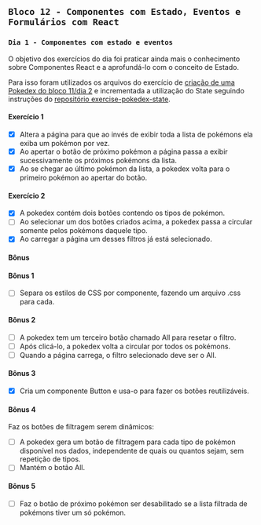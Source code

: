 ## `Bloco 12 - Componentes com Estado, Eventos e Formulários com React`

### `Dia 1 - Componentes com estado e eventos`

O objetivo dos exercícios do dia foi praticar ainda mais o conhecimento sobre Componentes React e a aprofundá-lo com o conceito de Estado.

Para isso foram utilizados os arquivos do exercício de [criação de uma Pokedex do bloco 11/dia 2](../../bloco_11/introducao-a-react_2/) e incrementada a utilização do State seguindo instruções do [repositório exercise-pokedex-state](https://github.com/leticiabora/exercise-pokedex-state).

#### Exercício 1

- [x] Altera a página para que ao invés de exibir toda a lista de pokémons ela exiba um pokémon por vez.
- [x] Ao apertar o botão de próximo pokémon a página passa a exibir sucessivamente os próximos pokémons da lista.
- [x] Ao se chegar ao último pokémon da lista, a pokedex volta para o primeiro pokémon ao apertar do botão.

#### Exercício 2

- [x] A pokedex contém dois botões contendo os tipos de pokémon.
- [ ] Ao selecionar um dos botões criados acima, a pokedex passa a circular somente pelos pokémons daquele tipo.
- [x] Ao carregar a página um desses filtros já está selecionado.

#### Bônus

#### Bônus 1

- [ ] Separa os estilos de CSS por componente, fazendo um arquivo .css para cada.

#### Bônus 2

- [ ] A pokedex tem um terceiro botão chamado All para resetar o filtro.
- [ ] Após clicá-lo, a pokedex volta a circular por todos os pokémons.
- [ ] Quando a página carrega, o filtro selecionado deve ser o All.

#### Bônus 3

- [x] Cria um componente Button e usa-o para fazer os botões reutilizáveis.

#### Bônus 4

Faz os botões de filtragem serem dinâmicos:

- [ ] A pokedex gera um botão de filtragem para cada tipo de pokémon disponível nos dados, independente de quais ou quantos sejam, sem repetição de tipos.
- [ ] Mantém o botão All.

#### Bônus 5

- [ ] Faz o botão de próximo pokémon ser desabilitado se a lista filtrada de pokémons tiver um só pokémon.
